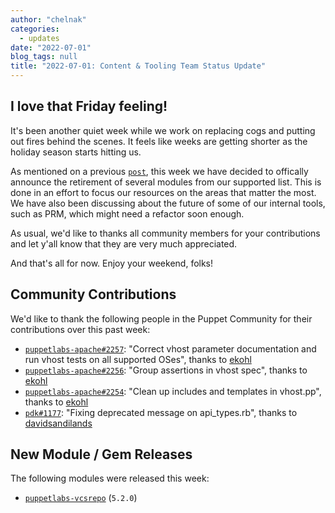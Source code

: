 ```yaml
---
author: "chelnak"
categories:
  - updates
date: "2022-07-01"
blog_tags: null
title: "2022-07-01: Content & Tooling Team Status Update"
---
```


## I love that Friday feeling!

It's been another quiet week while we work on replacing cogs and putting out fires behind the scenes.
It feels like weeks are getting shorter as the holiday season starts hitting us.

As mentioned on a previous [`post`][post], this week we have decided to offically announce the retirement of several modules from our supported list.
This is done in an effort to focus our resources on the areas that matter the most.
We have also been discussing about the future of some of our internal tools, such as PRM, which might need a refactor soon enough.

As usual, we'd like to thanks all community members for your contributions and let y'all know that they are very much appreciated.

And that's all for now. Enjoy your weekend, folks!

## Community Contributions

We'd like to thank the following people in the Puppet Community for their contributions over this past week:

- [`puppetlabs-apache#2257`][puppetlabs-apache-pr-2257]: "Correct vhost parameter documentation and run vhost tests on all supported OSes", thanks to [ekohl][ekohl]
- [`puppetlabs-apache#2256`][puppetlabs-apache-pr-2256]: "Group assertions in vhost spec", thanks to [ekohl][ekohl]
- [`puppetlabs-apache#2254`][puppetlabs-apache-pr-2254]: "Clean up includes and templates in vhost.pp", thanks to [ekohl][ekohl]
- [`pdk#1177`][pdk-pr-1177]: "Fixing deprecated message on api_types.rb", thanks to [davidsandilands][davidsandilands]

## New Module / Gem Releases

The following modules were released this week:

- [`puppetlabs-vcsrepo`][puppetlabs-vcsrepo] (`5.2.0`)

  [puppetlabs-vcsrepo]: https://github.com/puppetlabs/puppetlabs-vcsrepo
  [puppetlabs-apache-pr-2257]: https://github.com/puppetlabs/puppetlabs-apache/pull/2257
  [ekohl]: https://github.com/ekohl
  [puppetlabs-apache-pr-2256]: https://github.com/puppetlabs/puppetlabs-apache/pull/2256
  [puppetlabs-apache-pr-2254]: https://github.com/puppetlabs/puppetlabs-apache/pull/2254
  [pdk-pr-1177]: https://github.com/puppetlabs/pdk/pull/1177
  [davidsandilands]: https://github.com/davidsandilands
  [post]: https://puppetlabs.github.io/content-and-tooling-team/blog/posts/2022-06-30-changes-to-supported-modules/
